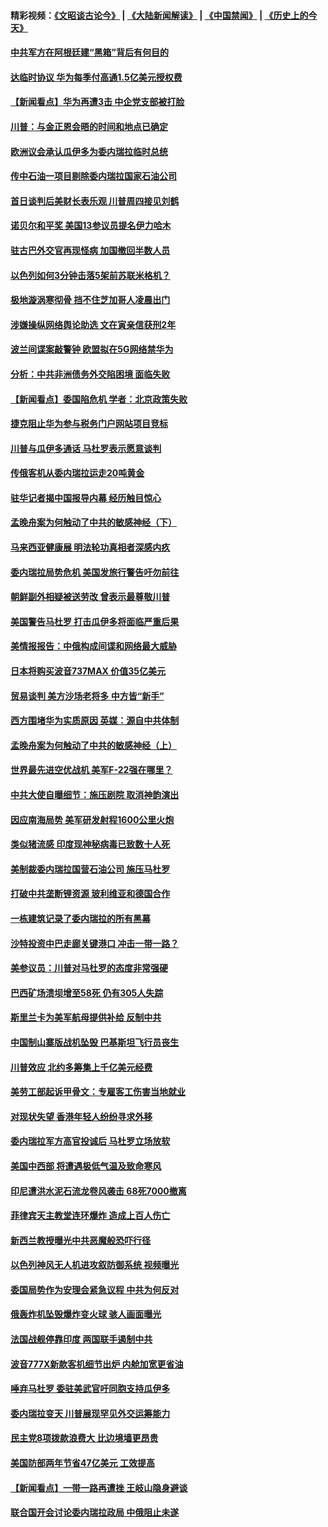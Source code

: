 #### 精彩视频：[《文昭谈古论今》](https://github.com/gfw-breaker/wenzhao) | [《大陆新闻解读》](https://github.com/gfw-breaker/ntdtv-comedy) | [《中国禁闻》](https://github.com/gfw-breaker/ntdtv-news) | [《历史上的今天》](https://github.com/gfw-breaker/today-in-history) 

#### [中共军方在阿根廷建“黑箱”背后有何目的](../pages/nsc418/n11016689.md?t=02010630) 

#### [达临时协议 华为每季付高通1.5亿美元授权费](../pages/nsc418/n11016503.md?t=02010630) 

#### [【新闻看点】华为再遭3击 中企党支部被打脸](../pages/nsc418/n11016110.md?t=02010630) 

#### [川普：与金正恩会晤的时间和地点已确定](../pages/nsc418/n11016340.md?t=02010630) 

#### [欧洲议会承认瓜伊多为委内瑞拉临时总统](../pages/nsc418/n11016267.md?t=02010630) 

#### [传中石油一项目剔除委内瑞拉国家石油公司](../pages/nsc418/n11015982.md?t=02010630) 

#### [首日谈判后美财长表乐观 川普周四接见刘鹤](../pages/nsc418/n11015436.md?t=02010630) 

#### [诺贝尔和平奖 美国13参议员提名伊力哈木](../pages/nsc418/n11014742.md?t=02010630) 

#### [驻古巴外交官再现怪病 加国撤回半数人员](../pages/nsc418/n11014810.md?t=02010630) 

#### [以色列如何3分钟击落5架前苏联米格机？](../pages/nsc418/n11014659.md?t=02010630) 

#### [极地漩涡寒彻骨 挡不住芝加哥人凌晨出门](../pages/nsc418/n11014521.md?t=02010630) 

#### [涉嫌操纵网络舆论助选 文在寅亲信获刑2年](../pages/nsc418/n11014174.md?t=02010630) 

#### [波兰间谍案敲警钟 欧盟拟在5G网络禁华为](../pages/nsc418/n11013814.md?t=02010630) 

#### [分析：中共非洲债务外交陷困境 面临失败](../pages/nsc418/n11013731.md?t=02010630) 

#### [【新闻看点】委国陷危机 学者：北京政策失败](../pages/nsc418/n11013287.md?t=02010630) 

#### [捷克阻止华为参与税务门户网站项目竞标](../pages/nsc418/n11013525.md?t=02010630) 

#### [川普与瓜伊多通话 马杜罗表示愿意谈判](../pages/nsc418/n11013353.md?t=02010630) 

#### [传俄客机从委内瑞拉运走20吨黄金](../pages/nsc418/n11013224.md?t=02010630) 

#### [驻华记者揭中国报导内幕 经历触目惊心](../pages/nsc418/n11013118.md?t=02010630) 

#### [孟晚舟案为何触动了中共的敏感神经（下）](../pages/nsc418/n11008903.md?t=02010630) 

#### [马来西亚健康展 明法轮功真相者深感内疚](../pages/nsc418/n11010949.md?t=02010630) 

#### [委内瑞拉局势危机 美国发旅行警告吁勿前往](../pages/nsc418/n11012593.md?t=02010630) 

#### [朝鲜副外相疑被送劳改 曾表示最尊敬川普](../pages/nsc418/n11011872.md?t=02010630) 

#### [美国警告马杜罗 打击瓜伊多将面临严重后果](../pages/nsc418/n11011422.md?t=02010630) 

#### [美情报报告：中俄构成间谍和网络最大威胁](../pages/nsc418/n11011346.md?t=02010630) 

#### [日本将购买波音737MAX 价值35亿美元](../pages/nsc418/n11011238.md?t=02010630) 

#### [贸易谈判 美方沙场老将多 中方皆“新手”](../pages/nsc418/n11010973.md?t=02010630) 

#### [西方围堵华为实质原因 英媒：源自中共体制](../pages/nsc418/n11010190.md?t=02010630) 

#### [孟晚舟案为何触动了中共的敏感神经（上）](../pages/nsc418/n11008466.md?t=02010630) 

#### [世界最先进空优战机 美军F-22强在哪里？](../pages/nsc418/n11010323.md?t=02010630) 

#### [中共大使自曝细节：施压剧院 取消神韵演出](../pages/nsc418/n11008988.md?t=02010630) 

#### [因应南海局势 美军研发射程1600公里火炮](../pages/nsc418/n11010046.md?t=02010630) 

#### [类似猪流感 印度现神秘病毒已致数十人死](../pages/nsc418/n11009797.md?t=02010630) 

#### [美制裁委内瑞拉国营石油公司 施压马杜罗](../pages/nsc418/n11009006.md?t=02010630) 

#### [打破中共垄断锂资源 玻利维亚和德国合作](../pages/nsc418/n11008598.md?t=02010630) 

#### [一栋建筑记录了委内瑞拉的所有黑幕](../pages/nsc418/n11008614.md?t=02010630) 

#### [沙特投资中巴走廊关键港口 冲击一带一路？](../pages/nsc418/n11008620.md?t=02010630) 

#### [美参议员：川普对马杜罗的态度非常强硬](../pages/nsc418/n11008349.md?t=02010630) 

#### [巴西矿场溃坝增至58死 仍有305人失踪](../pages/nsc418/n11007445.md?t=02010630) 

#### [斯里兰卡为美军航母提供补给 反制中共](../pages/nsc418/n11007567.md?t=02010630) 

#### [中国制山寨版战机坠毁 巴基斯坦飞行员丧生](../pages/nsc418/n11007213.md?t=02010630) 

#### [川普效应 北约多筹集上千亿美元经费](../pages/nsc418/n11006307.md?t=02010630) 

#### [美劳工部起诉甲骨文：专雇客工伤害当地就业](../pages/nsc418/n11006396.md?t=02010630) 

#### [对现状失望 香港年轻人纷纷寻求外移](../pages/nsc418/n11006310.md?t=02010630) 

#### [委内瑞拉军方高官投诚后 马杜罗立场放软](../pages/nsc418/n11006068.md?t=02010630) 

#### [美国中西部 将遭遇极低气温及致命寒风](../pages/nsc418/n11006119.md?t=02010630) 

#### [印尼遭洪水泥石流龙卷风袭击 68死7000撤离](../pages/nsc418/n11005923.md?t=02010630) 

#### [菲律宾天主教堂连环爆炸 造成上百人伤亡](../pages/nsc418/n11005733.md?t=02010630) 

#### [新西兰教授曝光中共恶魔般恐吓行径](../pages/nsc418/n11004756.md?t=02010630) 

#### [以色列神风无人机进攻叙防御系统 视频曝光](../pages/nsc418/n11005042.md?t=02010630) 

#### [委国局势作为安理会紧急议程 中共为何反对](../pages/nsc418/n11005469.md?t=02010630) 

#### [俄轰炸机坠毁爆炸变火球 骇人画面曝光](../pages/nsc418/n11005421.md?t=02010630) 

#### [法国战舰停靠印度 两国联手遏制中共](../pages/nsc418/n11005288.md?t=02010630) 

#### [波音777X新款客机细节出炉 内舱加宽更省油](../pages/nsc418/n11005089.md?t=02010630) 

#### [唾弃马杜罗 委驻美武官吁同胞支持瓜伊多](../pages/nsc418/n11004923.md?t=02010630) 

#### [委内瑞拉变天 川普展现罕见外交运筹能力](../pages/nsc418/n11004848.md?t=02010630) 

#### [民主党8项拨款浪费大 比边境墙更昂贵](../pages/nsc418/n11004806.md?t=02010630) 

#### [美国防部两年节省47亿美元 工效提高](../pages/nsc418/n11004731.md?t=02010630) 

#### [【新闻看点】一带一路再遭挫 王岐山隐身避谈](../pages/nsc418/n11004511.md?t=02010630) 

#### [联合国开会讨论委内瑞拉政局 中俄阻止未遂](../pages/nsc418/n11004660.md?t=02010630) 

